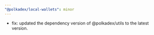 ```yaml
---
"@polkadex/local-wallets": minor
---
```


- fix: updated the dependency version of @polkadex/utils to the latest version.
